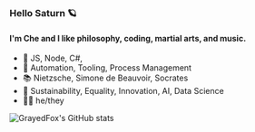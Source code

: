 ### Hello Saturn 🪐

#### I'm Che and I like philosophy, coding, martial arts, and music.

- 📝 JS, Node, C#,
- 💜 Automation, Tooling, Process Management
- 📚 Nietzsche, Simone de Beauvoir, Socrates
- 🌱 Sustainability, Equality, Innovation, AI, Data Science
- 🏳️‍🌈 he/they

![GrayedFox's GitHub stats](https://github-readme-stats.vercel.app/api?username=grayedfox)
